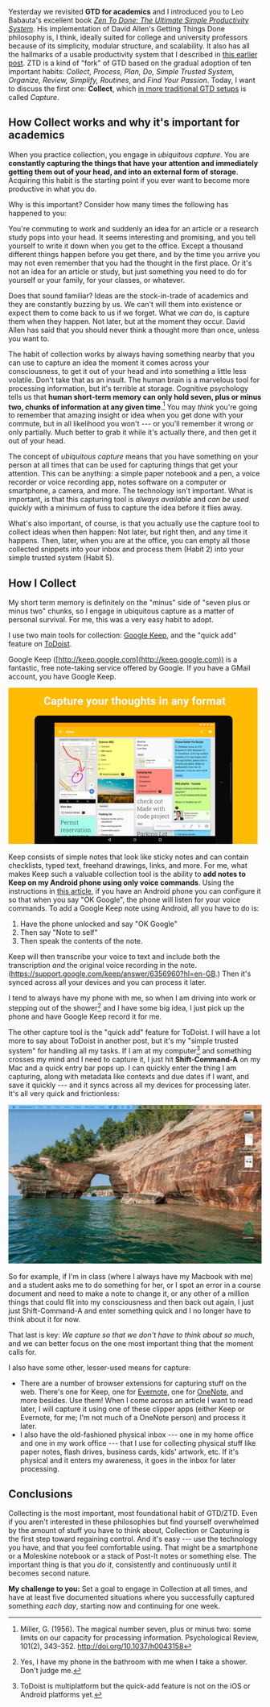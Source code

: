 Yesterday we revisited **GTD for academics** and I introduced you to Leo Babauta's excellent book [_Zen To Done: The Ultimate Simple Productivity System_](http://a.co/3rFmHa7). His implementation of David Allen's Getting Things Done philosophy is, I think, ideally suited for college and university professors because of its simplicity, modular structure, and scalability. It also has all the hallmarks of a usable productivity system that I described in [this earlier post](http://rtalbert.org/blog/2016/gtd-for-academics-engaging-system). ZTD is a kind of "fork" of GTD based on the gradual adoption of ten important habits: _Collect, Process, Plan, Do, Simple Trusted System, Organize, Review, Simplify, Routines_, and _Find Your Passion_. Today, I want to discuss the first one: **Collect**, which [in more traditional GTD setups](http://gettingthingsdone.com/fivesteps/) is called _Capture_.

## How Collect works and why it's important for academics

When you practice collection, you engage in _ubiquitous capture_. You are **constantly capturing the things that have your attention and immediately getting them out of your head, and into an external form of storage**. Acquiring this habit is the starting point if you ever want to become more productive in what you do.

Why is this important? Consider how many times the following has happened to you:

You're commuting to work and suddenly an idea for an article or a research study pops into your head. It seems interesting and promising, and you tell yourself to write it down when you get to the office. Except a thousand different things happen before you get there, and by the time you arrive you may not even remember that you had the thought in the first place. Or it's not an idea for an article or study, but just something you need to do for yourself or your family, for your classes, or whatever.

Does that sound familiar? Ideas are the stock-in-trade of academics and they are constantly buzzing by us. We can't will them into existence or expect them to come back to us if we forget. What we _can_ do, is capture them when they happen. Not later, but at the moment they occur. David Allen has said that you should never think a thought more than once, unless you want to.

The habit of collection works by always having something nearby that you can use to capture an idea the moment it comes across your consciousness, to get it out of your head and into something a little less volatile. Don't take that as an insult. The human brain is a marvelous tool for processing information, but it's terrible at storage. Cognitive psychology tells us that **human short-term memory can only hold seven, plus or minus two, chunks of information at any given time**.[^1] You may _think_ you're going to remember that amazing insight or idea when you get done with your commute, but in all likelihood you won't --- or you'll remember it wrong or only partially. Much better to grab it while it's actually there, and then get it out of your head.

The concept of _ubiquitous capture_ means that you have something on your person at all times that can be used for capturing things that get your attention. This can be anything: a simple paper notebook and a pen, a voice recorder or voice recording app, notes software on a computer or smartphone, a camera, and more. The technology isn't important. What is important, is that this capturing tool is _always available_ and _can be used quickly_ with a minimum of fuss to capture the idea before it flies away.

What's also important, of course, is that you actually use the capture tool to collect ideas when then happen: Not later, but right then, and any time it happens. Then, later, when you are at the office, you can empty all those collected snippets into your inbox and process them (Habit 2) into your simple trusted system (Habit 5).

[^1]: Miller, G. (1956). The magical number seven, plus or minus two: some limits on our capacity for processing information. Psychological Review, 101(2), 343–352. http://doi.org/10.1037/h0043158

## How I Collect

My short term memory is definitely on the "minus" side of "seven plus or minus two" chunks, so I engage in ubiquitous capture as a matter of personal survival. For me, this was a very easy habit to adopt.

I use two main tools for collection: [Google Keep](keep.google.com), and the "quick add" feature on [ToDoist](http://todoist.com).

Google Keep ([http://keep.google.com](http://keep.google.com)) is a fantastic, free note-taking service offered by Google. If you have a GMail account, you have Google Keep.

![](/assets/images/keep.png)

Keep consists of simple notes that look like sticky notes and can contain checklists, typed text, freehand drawings, links, and more. For me, what makes Keep such a valuable collection tool is the ability to **add notes to Keep on my Android phone using only voice commands**. Using the instructions in [this article](https://goo.gl/XOuo4a), if you have an Android phone you can configure it so that when you say "OK Google", the phone will listen for your voice commands. To add a Google Keep note using Android, all you have to do is:

1. Have the phone unlocked and say "OK Google"
2. Then say "Note to self"
3. Then speak the contents of the note.

Keep will then transcribe your voice to text and include both the transcription _and_ the original voice recording in the note.  (https://support.google.com/keep/answer/6356960?hl=en-GB.) Then it's synced across all your devices and you can process it later.

I tend to always have my phone with me, so when I am driving into work or stepping out of the shower[^2] and I have some big idea, I just pick up the phone and have Google Keep record it for me.

The other capture tool is the "quick add" feature for ToDoist. I will have a lot more to say about ToDoist in another post, but it's my "simple trusted system" for handling all my tasks. If I am at my computer[^3] and something crosses my mind and I need to capture it, I just hit **Shift-Command-A** on my Mac and a quick entry bar pops up. I can quickly enter the thing I am capturing, along with metadata like contexts and due dates if I want, and save it quickly --- and it syncs across all my devices for processing later. It's all very quick and frictionless:

![Using ToDoist quick add](/assets/images/quickadd.gif)

So for example, if I'm in class (where I always have my Macbook with me) and a student asks me to do something for her, or I spot an error in a course document and need to make a note to change it, or any other of a million things that could flit into my consciousness and then back out again, I just just Shift-Command-A and enter something quick and I no longer have to think about it for now.

That last is key: _We capture so that we don't have to think about so much_, and we can better focus on the one most important thing that the moment calls for.

I also have some other, lesser-used means for capture:

+ There are a number of browser extensions for capturing stuff on the web. There's one for Keep, one for [Evernote](http://www.evernote.com), one for [OneNote](https://www.onenote.com/), and more besides. Use them! When I come across an article I want to read later, I will capture it using one of these clipper apps (either Keep or Evernote, for me; I'm not much of a OneNote person) and process it later.
+ I also have the old-fashioned physical inbox --- one in my home office and one in my work office --- that I use for collecting physical stuff like paper notes, flash drives, business cards, kids' artwork, etc. If it's physical and it enters my awareness, it goes in the inbox for later processing.

[^2]: Yes, I have my phone in the bathroom with me when I take a shower. Don't judge me.

[^3]: ToDoist is multiplatform but the quick-add feature is not on the iOS or Android platforms yet.

## Conclusions

Collecting is the most important, most foundational habit of GTD/ZTD. Even if you aren't interested in these philosophies but find yourself overwhelmed by the amount of stuff you have to think about, Collection or Capturing is the first step toward regaining control. And it's easy --- use the technology you have, and that you feel comfortable using. That might be a smartphone or a Moleskine notebook or a stack of Post-It notes or something else. The important thing is that you _do it_, consistently and continuously until it becomes second nature.

**My challenge to you:** Set a goal to engage in Collection at all times, and have at least five documented situations where you successfully captured something _each day_, starting now and continuing for one week.
